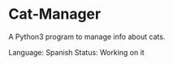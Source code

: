 # Cat-Manager
A Python3 program to manage info about cats.

Language: Spanish
Status: Working on it
